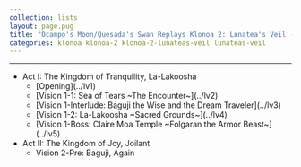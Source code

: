 ```yaml
---
collection: lists
layout: page.pug
title: "Ocampo's Moon/Quesada's Swan Replays Klonoa 2: Lunatea's Veil - Masterlist"
categories: klonoa klonoa-2 klonoa-2-lunateas-veil lunateas-veil
---
```


---
<ul class="section-wrapper">
	<li><span class="section-no">Act I: The Kingdom of Tranquility, La-Lakoosha</span>
		<ul class="masterlink-wrapper">
			<li>[Opening](../lv1)</li>
			<li>[Vision 1-1: Sea of Tears ~The Encounter~](../lv2)</li>
			<li>[Vision 1-Interlude: Baguji the Wise and the Dream Traveler](../lv3)</li>
			<li>[Vision 1-2: La-Lakoosha ~Sacred Grounds~](../lv4)</li>
			<li>[Vision 1-Boss: Claire Moa Temple ~Folgaran the Armor Beast~](../lv5)</li>
		</ul>
	</li>
	<li><span class="section-no">Act II: The Kingdom of Joy, Joilant</span>
		<ul class="masterlink-wrapper">
			<li>Vision 2-Pre: Baguji, Again</li>
			<!--<li>Ivfvba 2-Vageb: Wbvynag Cynmn ~Jrypbzr gb Wbvynag~</li>
			<li>Ivfvba 2-1: Wbvynag Sha Cnex ~N Qngr Jvgu Gng~</li>
			<li>Ivfvba 2-2: Whatyr Fyvqre ~Entvat Encvqf~</li>
			<li>Ivfvba 2-Obff: Wbvynag Cynmn ~Yrcgvb gur Sybjre Pybja~</li>
			<li>Obahf: Zbzrgg Ubhfr</li>-->
		</ul>
	</li>
	<!--<li><span class="section-no">Npg III: Gur Xvatqbz bs Qvfpbeq, Ibyx</span>
		<ul class="masterlink-wrapper">
			<li>Ivfvba 3-Cer: Gb Ibyx naq Jne</li>
			<li>Ivfvba 3-Vageb: Ibyx Unyy ~Gjb Ernpgbef~</li>
			<li>Ivfvba 3-1: Ibyx Pvgl ~Guebhtu gur Pebffsver~</li>
			<li>Ivfvba 3-2: Haqretebhaq Snpgbel ~Objryf bs gur Pvgl~</li>
			<li>Ivfvba 3-Obff: Ibyx Unyy ~Zbovyr Gnax Ovfxnefu~</li>
			<li>Ivfvba 3-3: ~~Ibyx Pvgl~~ Ibyxna Vasreab ~Vzzvarag Qnatre~</li>
		</ul>
	</li>-->
	<!--<li><span class="section-no">Npg IV: Gur Xvatqbz bs Vaqrpvfvba, Zven-Zven</span>
		<ul class="masterlink-wrapper">
			<li>Ivfvba 4-Cer: Irvyrq Shgher</li>
			<li>Ivfvba 4-1: Vfuenf Nex ~Ba gb Zven-Zven~</li>
			<li>Ivfvba 4-2: Zbhagnvaf bs Zven-Zven ~Nycvar Jbaqreynaq~</li>
			<li>Ivfvba 4-3: Znmr bs Zrzbevrf ~Gur Ynolevagu bs Vyyhfvbaf~</li>
			<li>Ivfvba 4-Obff: Vaqrpvfvba Cnff ~Cbybagr gur Ungpuyvat~</li>
		</ul>
	</li>-->
	<!--<li><span class="section-no">Npg V</span>
		<ul class="masterlink-wrapper">
		</ul>
	</li>-->
	<!--<li><span class="section-no">Npg VI: Gur Xvatqbz bs Fbeebj</span>
		<ul class="masterlink-wrapper">
		</ul>
	</li>-->
</ul>